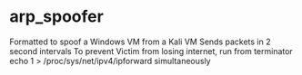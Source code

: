 # arp_spoofer

Formatted to spoof a Windows VM from a Kali VM
Sends packets in 2 second intervals
To prevent Victim from losing internet, run from terminator echo 1 > /proc/sys/net/ipv4/ipforward simultaneously
